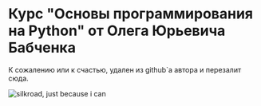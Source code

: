 # Курс "Основы программирования на Python" от Олега Юрьевича Бабченка

К сожалению или к счастью, удален из github`а автора и перезалит сюда.

![silkroad, just because i can](https://s.yimg.com/ny/api/res/1.2/6.c_XNoskoGiJW.fD9IBvg--/YXBwaWQ9aGlnaGxhbmRlcjt3PTY0MDtoPTQ0NQ--/http://globalfinance.zenfs.com/en_us/Finance/US_AFTP_SILICONALLEY_H_LIVE/Silk_Road's_'Dread_Pirate_Roberts'-beceadebedf03fbf1bade3b95edd96fd)
